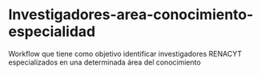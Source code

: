 # Investigadores-area-conocimiento-especialidad
Workflow que tiene como objetivo identificar investigadores RENACYT especializados en una determinada área del conocimiento
